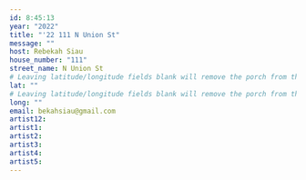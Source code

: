 ```yaml
---
id: 8:45:13
year: "2022"
title: "'22 111 N Union St"
message: ""
host: Rebekah Siau
house_number: "111"
street_name: N Union St
# Leaving latitude/longitude fields blank will remove the porch from the Porchfest map.
lat: ""
# Leaving latitude/longitude fields blank will remove the porch from the Porchfest map.
long: ""
email: bekahsiau@gmail.com
artist12: 
artist1: 
artist2: 
artist3: 
artist4: 
artist5: 
---
```


